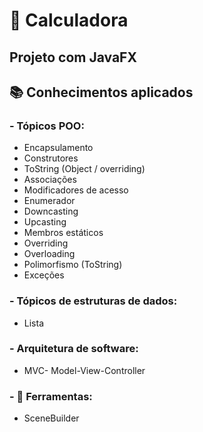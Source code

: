 # 📲 Calculadora
## Projeto com JavaFX


## 📚 Conhecimentos aplicados
### - **Tópicos POO:**
- Encapsulamento
- Construtores
- ToString (Object / overriding)
- Associações
- Modificadores de acesso
- Enumerador
- Downcasting
- Upcasting
- Membros estáticos
- Overriding
- Overloading
- Polimorfismo (ToString)
- Exceções


### - **Tópicos de estruturas de dados:**
- Lista

### - **Arquitetura de software:**
- MVC- Model-View-Controller

### - **🔨 Ferramentas:**
- SceneBuilder


